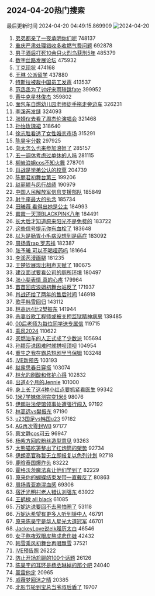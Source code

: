 ## 2024-04-20热门搜索 
最后更新时间 2024-04-20 04:49:15.869909 
![2024-04-20](https://imgs-storage.s3.us-east-005.backblazeb2.com/20240420/2024-04-20.png?versionId=4_z8fbbed132d73df8689c40f13_f108b6ddb1bf81537_d20240419_m204915_c005_v0501018_t0005_u01713559755497) 
1. [弟弟都亲了一夜承明你们呢](https://s.weibo.com/weibo?q=%23%E5%BC%9F%E5%BC%9F%E9%83%BD%E4%BA%B2%E4%BA%86%E4%B8%80%E5%A4%9C%E6%89%BF%E6%98%8E%E4%BD%A0%E4%BB%AC%E5%91%A2%23&t=31&band_rank=9&Refer=top) 748137
1. [重庆严肃处理错收多收燃气费问题](https://s.weibo.com/weibo?q=%23%E9%87%8D%E5%BA%86%E4%B8%A5%E8%82%83%E5%A4%84%E7%90%86%E9%94%99%E6%94%B6%E5%A4%9A%E6%94%B6%E7%87%83%E6%B0%94%E8%B4%B9%E9%97%AE%E9%A2%98%23&t=31&band_rank=1&Refer=top) 692878
1. [男子酒后打死10余只火烈鸟获刑5年](https://s.weibo.com/weibo?q=%23%E7%94%B7%E5%AD%90%E9%85%92%E5%90%8E%E6%89%93%E6%AD%BB10%E4%BD%99%E5%8F%AA%E7%81%AB%E7%83%88%E9%B8%9F%E8%8E%B7%E5%88%915%E5%B9%B4%23&t=31&band_rank=2&Refer=top) 485379
1. [数字丝路发展论坛](https://s.weibo.com/weibo?q=%23%E6%95%B0%E5%AD%97%E4%B8%9D%E8%B7%AF%E5%8F%91%E5%B1%95%E8%AE%BA%E5%9D%9B%23&t=31&band_rank=3&Refer=top) 475932
1. [丁克现状](https://s.weibo.com/weibo?q=%E4%B8%81%E5%85%8B%E7%8E%B0%E7%8A%B6&t=31&band_rank=4&Refer=top) 474168
1. [王琳 公派留学](https://s.weibo.com/weibo?q=%E7%8E%8B%E7%90%B3%20%E5%85%AC%E6%B4%BE%E7%95%99%E5%AD%A6&t=31&band_rank=5&Refer=top) 437880
1. [特斯拉被裁中国员工发声](https://s.weibo.com/weibo?q=%23%E7%89%B9%E6%96%AF%E6%8B%89%E8%A2%AB%E8%A3%81%E4%B8%AD%E5%9B%BD%E5%91%98%E5%B7%A5%E5%8F%91%E5%A3%B0%23&t=31&band_rank=6&Refer=top) 413537
1. [范丞丞为了讨好宋雨琦跳fate](https://s.weibo.com/weibo?q=%23%E8%8C%83%E4%B8%9E%E4%B8%9E%E4%B8%BA%E4%BA%86%E8%AE%A8%E5%A5%BD%E5%AE%8B%E9%9B%A8%E7%90%A6%E8%B7%B3fate%23&t=31&band_rank=7&Refer=top) 399952
1. [黄牛克星林俊杰](https://s.weibo.com/weibo?q=%23%E9%BB%84%E7%89%9B%E5%85%8B%E6%98%9F%E6%9E%97%E4%BF%8A%E6%9D%B0%23&t=31&band_rank=8&Refer=top) 359802
1. [面包车自燃幼儿园老师徒手拖走旁边车](https://s.weibo.com/weibo?q=%23%E9%9D%A2%E5%8C%85%E8%BD%A6%E8%87%AA%E7%87%83%E5%B9%BC%E5%84%BF%E5%9B%AD%E8%80%81%E5%B8%88%E5%BE%92%E6%89%8B%E6%8B%96%E8%B5%B0%E6%97%81%E8%BE%B9%E8%BD%A6%23&t=31&band_rank=10&Refer=top) 326231
1. [李溪芮发缝](https://s.weibo.com/weibo?q=%E6%9D%8E%E6%BA%AA%E8%8A%AE%E5%8F%91%E7%BC%9D&t=31&band_rank=11&Refer=top) 324093
1. [张婧仪去看了周杰伦演唱会](https://s.weibo.com/weibo?q=%23%E5%BC%A0%E5%A9%A7%E4%BB%AA%E5%8E%BB%E7%9C%8B%E4%BA%86%E5%91%A8%E6%9D%B0%E4%BC%A6%E6%BC%94%E5%94%B1%E4%BC%9A%23&t=31&band_rank=12&Refer=top) 321468
1. [孙怡玫瑰裙](https://s.weibo.com/weibo?q=%23%E5%AD%99%E6%80%A1%E7%8E%AB%E7%91%B0%E8%A3%99%23&t=31&band_rank=13&Refer=top) 318640
1. [徐志胜看透了女性婚恋市场](https://s.weibo.com/weibo?q=%23%E5%BE%90%E5%BF%97%E8%83%9C%E7%9C%8B%E9%80%8F%E4%BA%86%E5%A5%B3%E6%80%A7%E5%A9%9A%E6%81%8B%E5%B8%82%E5%9C%BA%23&t=31&band_rank=37&Refer=top) 315291
1. [陈昊宇分数](https://s.weibo.com/weibo?q=%E9%99%88%E6%98%8A%E5%AE%87%E5%88%86%E6%95%B0&t=31&band_rank=14&Refer=top) 297925
1. [向太怎么也来参加浪姐了](https://s.weibo.com/weibo?q=%E5%90%91%E5%A4%AA%E6%80%8E%E4%B9%88%E4%B9%9F%E6%9D%A5%E5%8F%82%E5%8A%A0%E6%B5%AA%E5%A7%90%E4%BA%86&t=31&band_rank=15&Refer=top) 285157
1. [五一调休考虑过单休的人吗](https://s.weibo.com/weibo?q=%23%E4%BA%94%E4%B8%80%E8%B0%83%E4%BC%91%E8%80%83%E8%99%91%E8%BF%87%E5%8D%95%E4%BC%91%E7%9A%84%E4%BA%BA%E5%90%97%23&t=31&band_rank=16&Refer=top) 281115
1. [柳岩浪姐cos不知火舞](https://s.weibo.com/weibo?q=%23%E6%9F%B3%E5%B2%A9%E6%B5%AA%E5%A7%90cos%E4%B8%8D%E7%9F%A5%E7%81%AB%E8%88%9E%23&t=31&band_rank=36&Refer=top) 278701
1. [肖战是学弟公认的校草](https://s.weibo.com/weibo?q=%23%E8%82%96%E6%88%98%E6%98%AF%E5%AD%A6%E5%BC%9F%E5%85%AC%E8%AE%A4%E7%9A%84%E6%A0%A1%E8%8D%89%23&t=31&band_rank=17&Refer=top) 204739
1. [陈丽君初舞台第三](https://s.weibo.com/weibo?q=%23%E9%99%88%E4%B8%BD%E5%90%9B%E5%88%9D%E8%88%9E%E5%8F%B0%E7%AC%AC%E4%B8%89%23&t=31&band_rank=18&Refer=top) 199206
1. [赵丽颖与凤行战绩](https://s.weibo.com/weibo?q=%23%E8%B5%B5%E4%B8%BD%E9%A2%96%E4%B8%8E%E5%87%A4%E8%A1%8C%E6%88%98%E7%BB%A9%23&t=31&band_rank=33&Refer=top) 190979
1. [中国人民解放军信息支援部队](https://s.weibo.com/weibo?q=%23%E4%B8%AD%E5%9B%BD%E4%BA%BA%E6%B0%91%E8%A7%A3%E6%94%BE%E5%86%9B%E4%BF%A1%E6%81%AF%E6%94%AF%E6%8F%B4%E9%83%A8%E9%98%9F%23&t=31&band_rank=19&Refer=top) 185849
1. [射手座最大的执念](https://s.weibo.com/weibo?q=%23%E5%B0%84%E6%89%8B%E5%BA%A7%E6%9C%80%E5%A4%A7%E7%9A%84%E6%89%A7%E5%BF%B5%23&t=31&band_rank=34&Refer=top) 185734
1. [田曦薇 看得出她是公主](https://s.weibo.com/weibo?q=%E7%94%B0%E6%9B%A6%E8%96%87%20%E7%9C%8B%E5%BE%97%E5%87%BA%E5%A5%B9%E6%98%AF%E5%85%AC%E4%B8%BB&t=31&band_rank=21&Refer=top) 184993
1. [霉霉一天顶BLACKPINK八年](https://s.weibo.com/weibo?q=%23%E9%9C%89%E9%9C%89%E4%B8%80%E5%A4%A9%E9%A1%B6BLACKPINK%E5%85%AB%E5%B9%B4%23&t=31&band_rank=22&Refer=top) 184491
1. [长大后才知道原来阳光不是免费的](https://s.weibo.com/weibo?q=%23%E9%95%BF%E5%A4%A7%E5%90%8E%E6%89%8D%E7%9F%A5%E9%81%93%E5%8E%9F%E6%9D%A5%E9%98%B3%E5%85%89%E4%B8%8D%E6%98%AF%E5%85%8D%E8%B4%B9%E7%9A%84%23&t=31&band_rank=23&Refer=top) 183722
1. [这些信号提示你有血栓了](https://s.weibo.com/weibo?q=%23%E8%BF%99%E4%BA%9B%E4%BF%A1%E5%8F%B7%E6%8F%90%E7%A4%BA%E4%BD%A0%E6%9C%89%E8%A1%80%E6%A0%93%E4%BA%86%23&t=31&band_rank=24&Refer=top) 183648
1. [以为是肠胃小毛病没想到是癌症](https://s.weibo.com/weibo?q=%23%E4%BB%A5%E4%B8%BA%E6%98%AF%E8%82%A0%E8%83%83%E5%B0%8F%E6%AF%9B%E7%97%85%E6%B2%A1%E6%83%B3%E5%88%B0%E6%98%AF%E7%99%8C%E7%97%87%23&t=31&band_rank=25&Refer=top) 183092
1. [周扬青rap 罗志祥](https://s.weibo.com/weibo?q=%E5%91%A8%E6%89%AC%E9%9D%92rap%20%E7%BD%97%E5%BF%97%E7%A5%A5&t=31&band_rank=26&Refer=top) 182387
1. [张予曦 可以不喝哑药吗](https://s.weibo.com/weibo?q=%E5%BC%A0%E4%BA%88%E6%9B%A6%20%E5%8F%AF%E4%BB%A5%E4%B8%8D%E5%96%9D%E5%93%91%E8%8D%AF%E5%90%97&t=31&band_rank=27&Refer=top) 181664
1. [李溪芮漫画腿](https://s.weibo.com/weibo?q=%23%E6%9D%8E%E6%BA%AA%E8%8A%AE%E6%BC%AB%E7%94%BB%E8%85%BF%23&t=31&band_rank=37&Refer=top) 181235
1. [王楚钦展现出相声天赋了](https://s.weibo.com/weibo?q=%23%E7%8E%8B%E6%A5%9A%E9%92%A6%E5%B1%95%E7%8E%B0%E5%87%BA%E7%9B%B8%E5%A3%B0%E5%A4%A9%E8%B5%8B%E4%BA%86%23&t=31&band_rank=20&Refer=top) 180675
1. [建议面试要看公司的厕所环境](https://s.weibo.com/weibo?q=%23%E5%BB%BA%E8%AE%AE%E9%9D%A2%E8%AF%95%E8%A6%81%E7%9C%8B%E5%85%AC%E5%8F%B8%E7%9A%84%E5%8E%95%E6%89%80%E7%8E%AF%E5%A2%83%23&t=31&band_rank=35&Refer=top) 180497
1. [张小斐表情 真的心疼](https://s.weibo.com/weibo?q=%E5%BC%A0%E5%B0%8F%E6%96%90%E8%A1%A8%E6%83%85%20%E7%9C%9F%E7%9A%84%E5%BF%83%E7%96%BC&t=31&band_rank=31&Refer=top) 179964
1. [苗苗回应浪姐初舞台站反了](https://s.weibo.com/weibo?q=%23%E8%8B%97%E8%8B%97%E5%9B%9E%E5%BA%94%E6%B5%AA%E5%A7%90%E5%88%9D%E8%88%9E%E5%8F%B0%E7%AB%99%E5%8F%8D%E4%BA%86%23&t=31&band_rank=32&Refer=top) 171937
1. [肖战还给了两年的售后时间](https://s.weibo.com/weibo?q=%23%E8%82%96%E6%88%98%E8%BF%98%E7%BB%99%E4%BA%86%E4%B8%A4%E5%B9%B4%E7%9A%84%E5%94%AE%E5%90%8E%E6%97%B6%E9%97%B4%23&t=31&band_rank=28&Refer=top) 146918
1. [歌手韩雪回归](https://s.weibo.com/weibo?q=%23%E6%AD%8C%E6%89%8B%E9%9F%A9%E9%9B%AA%E5%9B%9E%E5%BD%92%23&t=31&band_rank=33&Refer=top) 143112
1. [林高远4比2樊振东](https://s.weibo.com/weibo?q=%23%E6%9E%97%E9%AB%98%E8%BF%9C4%E6%AF%942%E6%A8%8A%E6%8C%AF%E4%B8%9C%23&t=31&band_rank=29&Refer=top) 141944
1. [杀妻谷歌工程师或被关押监狱精神病房](https://s.weibo.com/weibo?q=%23%E6%9D%80%E5%A6%BB%E8%B0%B7%E6%AD%8C%E5%B7%A5%E7%A8%8B%E5%B8%88%E6%88%96%E8%A2%AB%E5%85%B3%E6%8A%BC%E7%9B%91%E7%8B%B1%E7%B2%BE%E7%A5%9E%E7%97%85%E6%88%BF%23&t=31&band_rank=30&Refer=top) 139485
1. [00后老师为每位同学送专属信](https://s.weibo.com/weibo?q=%2300%E5%90%8E%E8%80%81%E5%B8%88%E4%B8%BA%E6%AF%8F%E4%BD%8D%E5%90%8C%E5%AD%A6%E9%80%81%E4%B8%93%E5%B1%9E%E4%BF%A1%23&t=31&band_rank=35&Refer=top) 119715
1. [乘风2024](https://s.weibo.com/weibo?q=%E4%B9%98%E9%A3%8E2024&t=31&band_rank=38&Refer=top) 110622
1. [买燃油车的人正式成了少数派](https://s.weibo.com/weibo?q=%23%E4%B9%B0%E7%87%83%E6%B2%B9%E8%BD%A6%E7%9A%84%E4%BA%BA%E6%AD%A3%E5%BC%8F%E6%88%90%E4%BA%86%E5%B0%91%E6%95%B0%E6%B4%BE%23&t=31&band_rank=44&Refer=top) 105694
1. [孙颖莎说困难时就拼呗顶呗](https://s.weibo.com/weibo?q=%23%E5%AD%99%E9%A2%96%E8%8E%8E%E8%AF%B4%E5%9B%B0%E9%9A%BE%E6%97%B6%E5%B0%B1%E6%8B%BC%E5%91%97%E9%A1%B6%E5%91%97%23&t=31&band_rank=39&Refer=top) 104954
1. [重生之我在霸总短剧里当保姆](https://s.weibo.com/weibo?q=%E9%87%8D%E7%94%9F%E4%B9%8B%E6%88%91%E5%9C%A8%E9%9C%B8%E6%80%BB%E7%9F%AD%E5%89%A7%E9%87%8C%E5%BD%93%E4%BF%9D%E5%A7%86&t=31&band_rank=40&Refer=top) 103248
1. [IVE新预告](https://s.weibo.com/weibo?q=%23IVE%E6%96%B0%E9%A2%84%E5%91%8A%23&t=31&band_rank=41&Refer=top) 103193
1. [赵露思春日穿搭](https://s.weibo.com/weibo?q=%23%E8%B5%B5%E9%9C%B2%E6%80%9D%E6%98%A5%E6%97%A5%E7%A9%BF%E6%90%AD%23&t=31&band_rank=42&Refer=top) 103074
1. [林允的刷酸和修护心得](https://s.weibo.com/weibo?q=%E6%9E%97%E5%85%81%E7%9A%84%E5%88%B7%E9%85%B8%E5%92%8C%E4%BF%AE%E6%8A%A4%E5%BF%83%E5%BE%97&t=31&band_rank=43&Refer=top) 102832
1. [出道4个月的Jennie](https://s.weibo.com/weibo?q=%23%E5%87%BA%E9%81%934%E4%B8%AA%E6%9C%88%E7%9A%84Jennie%23&t=31&band_rank=45&Refer=top) 101000
1. [身上长了这4种小红点要抓紧看医生](https://s.weibo.com/weibo?q=%23%E8%BA%AB%E4%B8%8A%E9%95%BF%E4%BA%86%E8%BF%994%E7%A7%8D%E5%B0%8F%E7%BA%A2%E7%82%B9%E8%A6%81%E6%8A%93%E7%B4%A7%E7%9C%8B%E5%8C%BB%E7%94%9F%23&t=31&band_rank=46&Refer=top) 99342
1. [1米7学妹体测完变1米6](https://s.weibo.com/weibo?q=%231%E7%B1%B37%E5%AD%A6%E5%A6%B9%E4%BD%93%E6%B5%8B%E5%AE%8C%E5%8F%981%E7%B1%B36%23&t=31&band_rank=20&Refer=top) 98076
1. [伊朗驻法使馆领事处遭强行闯入](https://s.weibo.com/weibo?q=%23%E4%BC%8A%E6%9C%97%E9%A9%BB%E6%B3%95%E4%BD%BF%E9%A6%86%E9%A2%86%E4%BA%8B%E5%A4%84%E9%81%AD%E5%BC%BA%E8%A1%8C%E9%97%AF%E5%85%A5%23&t=31&band_rank=47&Refer=top) 97192
1. [林高远vs樊振东](https://s.weibo.com/weibo?q=%E6%9E%97%E9%AB%98%E8%BF%9Cvs%E6%A8%8A%E6%8C%AF%E4%B8%9C&t=31&band_rank=48&Refer=top) 97190
1. [u23国足vs韩国u23](https://s.weibo.com/weibo?q=%23u23%E5%9B%BD%E8%B6%B3vs%E9%9F%A9%E5%9B%BDu23%23&t=31&band_rank=49&Refer=top) 97182
1. [AG再次零封WB](https://s.weibo.com/weibo?q=AG%E5%86%8D%E6%AC%A1%E9%9B%B6%E5%B0%81WB&t=31&band_rank=50&Refer=top) 97177
1. [蔡文静cos可云](https://s.weibo.com/weibo?q=%23%E8%94%A1%E6%96%87%E9%9D%99cos%E5%8F%AF%E4%BA%91%23&t=31&band_rank=43&Refer=top) 96947
1. [杨紫方回应粉丝造型意见](https://s.weibo.com/weibo?q=%23%E6%9D%A8%E7%B4%AB%E6%96%B9%E5%9B%9E%E5%BA%94%E7%B2%89%E4%B8%9D%E9%80%A0%E5%9E%8B%E6%84%8F%E8%A7%81%23&t=31&band_rank=45&Refer=top) 93263
1. [大熊猫吃笋整出了扛炮筒的架势](https://s.weibo.com/weibo?q=%23%E5%A4%A7%E7%86%8A%E7%8C%AB%E5%90%83%E7%AC%8B%E6%95%B4%E5%87%BA%E4%BA%86%E6%89%9B%E7%82%AE%E7%AD%92%E7%9A%84%E6%9E%B6%E5%8A%BF%23&t=31&band_rank=49&Refer=top) 92734
1. [伊朗高官称暂无立即报复以色列计划](https://s.weibo.com/weibo?q=%23%E4%BC%8A%E6%9C%97%E9%AB%98%E5%AE%98%E7%A7%B0%E6%9A%82%E6%97%A0%E7%AB%8B%E5%8D%B3%E6%8A%A5%E5%A4%8D%E4%BB%A5%E8%89%B2%E5%88%97%E8%AE%A1%E5%88%92%23&t=31&band_rank=50&Refer=top) 92718
1. [鹿晗泰国爆炸头](https://s.weibo.com/weibo?q=%23%E9%B9%BF%E6%99%97%E6%B3%B0%E5%9B%BD%E7%88%86%E7%82%B8%E5%A4%B4%23&t=31&band_rank=43&Refer=top) 83222
1. [霍格沃茨魔法真让他们学到了](https://s.weibo.com/weibo?q=%23%E9%9C%8D%E6%A0%BC%E6%B2%83%E8%8C%A8%E9%AD%94%E6%B3%95%E7%9C%9F%E8%AE%A9%E4%BB%96%E4%BB%AC%E5%AD%A6%E5%88%B0%E4%BA%86%23&t=31&band_rank=25&Refer=top) 82229
1. [原来你的蝴蝶结束发带一直戴反了](https://s.weibo.com/weibo?q=%E5%8E%9F%E6%9D%A5%E4%BD%A0%E7%9A%84%E8%9D%B4%E8%9D%B6%E7%BB%93%E6%9D%9F%E5%8F%91%E5%B8%A6%E4%B8%80%E7%9B%B4%E6%88%B4%E5%8F%8D%E4%BA%86&t=31&band_rank=35&Refer=top) 80863
1. [周扬青亚裔混血感](https://s.weibo.com/weibo?q=%23%E5%91%A8%E6%89%AC%E9%9D%92%E4%BA%9A%E8%A3%94%E6%B7%B7%E8%A1%80%E6%84%9F%23&t=31&band_rank=33&Refer=top) 69306
1. [宿迁光明村老人错认刘强东](https://s.weibo.com/weibo?q=%23%E5%AE%BF%E8%BF%81%E5%85%89%E6%98%8E%E6%9D%91%E8%80%81%E4%BA%BA%E9%94%99%E8%AE%A4%E5%88%98%E5%BC%BA%E4%B8%9C%23&t=31&band_rank=48&Refer=top) 63922
1. [王鹤棣 all black](https://s.weibo.com/weibo?q=%E7%8E%8B%E9%B9%A4%E6%A3%A3%20all%20black&t=31&band_rank=38&Refer=top) 61085
1. [万妮达说要回不去黑怕圈了](https://s.weibo.com/weibo?q=%23%E4%B8%87%E5%A6%AE%E8%BE%BE%E8%AF%B4%E8%A6%81%E5%9B%9E%E4%B8%8D%E5%8E%BB%E9%BB%91%E6%80%95%E5%9C%88%E4%BA%86%23&t=31&band_rank=45&Refer=top) 53118
1. [万妮达希望有更多人听到镜中人](https://s.weibo.com/weibo?q=%E4%B8%87%E5%A6%AE%E8%BE%BE%E5%B8%8C%E6%9C%9B%E6%9C%89%E6%9B%B4%E5%A4%9A%E4%BA%BA%E5%90%AC%E5%88%B0%E9%95%9C%E4%B8%AD%E4%BA%BA&t=31&band_rank=43&Refer=top) 46791
1. [原来陈昊宇是华人星光大道冠军](https://s.weibo.com/weibo?q=%23%E5%8E%9F%E6%9D%A5%E9%99%88%E6%98%8A%E5%AE%87%E6%98%AF%E5%8D%8E%E4%BA%BA%E6%98%9F%E5%85%89%E5%A4%A7%E9%81%93%E5%86%A0%E5%86%9B%23&t=31&band_rank=44&Refer=top) 46701
1. [JackeyLove说elk履历太白](https://s.weibo.com/weibo?q=%23JackeyLove%E8%AF%B4elk%E5%B1%A5%E5%8E%86%E5%A4%AA%E7%99%BD%23&t=31&band_rank=50&Refer=top) 46546
1. [女子熬夜双眼皮熬成悲伤蛙](https://s.weibo.com/weibo?q=%23%E5%A5%B3%E5%AD%90%E7%86%AC%E5%A4%9C%E5%8F%8C%E7%9C%BC%E7%9A%AE%E7%86%AC%E6%88%90%E6%82%B2%E4%BC%A4%E8%9B%99%23&t=31&band_rank=39&Refer=top) 42432
1. [韩雪乘风初舞台再唱飘雪](https://s.weibo.com/weibo?q=%23%E9%9F%A9%E9%9B%AA%E4%B9%98%E9%A3%8E%E5%88%9D%E8%88%9E%E5%8F%B0%E5%86%8D%E5%94%B1%E9%A3%98%E9%9B%AA%23&t=31&band_rank=32&Refer=top) 37521
1. [IVE预告照](https://s.weibo.com/weibo?q=IVE%E9%A2%84%E5%91%8A%E7%85%A7&t=31&band_rank=41&Refer=top) 26222
1. [防止开场尬聊的100个话题](https://s.weibo.com/weibo?q=%23%E9%98%B2%E6%AD%A2%E5%BC%80%E5%9C%BA%E5%B0%AC%E8%81%8A%E7%9A%84100%E4%B8%AA%E8%AF%9D%E9%A2%98%23&t=31&band_rank=50&Refer=top) 26126
1. [陈昊宇的耳环是杨丞琳掉的那个吧](https://s.weibo.com/weibo?q=%23%E9%99%88%E6%98%8A%E5%AE%87%E7%9A%84%E8%80%B3%E7%8E%AF%E6%98%AF%E6%9D%A8%E4%B8%9E%E7%90%B3%E6%8E%89%E7%9A%84%E9%82%A3%E4%B8%AA%E5%90%A7%23&t=31&band_rank=45&Refer=top) 24040
1. [氯雷他定](https://s.weibo.com/weibo?q=%23%E6%B0%AF%E9%9B%B7%E4%BB%96%E5%AE%9A%23&t=31&band_rank=48&Refer=top) 20965
1. [戚薇梦回沐之晴](https://s.weibo.com/weibo?q=%23%E6%88%9A%E8%96%87%E6%A2%A6%E5%9B%9E%E6%B2%90%E4%B9%8B%E6%99%B4%23&t=31&band_rank=44&Refer=top) 20385
1. [北影节轮到宝总当爷叔后盾了](https://s.weibo.com/weibo?q=%23%E5%8C%97%E5%BD%B1%E8%8A%82%E8%BD%AE%E5%88%B0%E5%AE%9D%E6%80%BB%E5%BD%93%E7%88%B7%E5%8F%94%E5%90%8E%E7%9B%BE%E4%BA%86%23&t=31&band_rank=36&Refer=top) 19707
